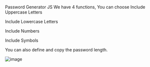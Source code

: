 Password Generator JS
We have 4 functions, You can choose 
Include Uppercase Letters

Include Lowercase Letters

Include Numbers

Include Symbols

You can also define and copy the password length.


![image](https://github.com/user-attachments/assets/fb8efb2c-2a28-4594-a7d1-9e59cac60b58)
